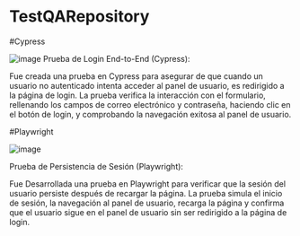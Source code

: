 # TestQARepository

#Cypress

![image](https://github.com/user-attachments/assets/8822e88c-aecb-4701-9599-b390169b2b70)
Prueba de Login End-to-End (Cypress):

Fue creada una prueba en Cypress para asegurar de que cuando un usuario no autenticado intenta acceder al panel de usuario, es redirigido a la página de login.
La prueba verifica la interacción con el formulario, rellenando los campos de correo electrónico y contraseña, haciendo clic en el botón de login, y comprobando la navegación exitosa al panel de usuario.


#Playwright

![image](https://github.com/user-attachments/assets/ff0f4525-74c1-4178-82fa-3f15fc38d37c)

Prueba de Persistencia de Sesión (Playwright):

Fue Desarrollada una prueba en Playwright para verificar que la sesión del usuario persiste después de recargar la página.
La prueba simula el inicio de sesión, la navegación al panel de usuario, recarga la página y confirma que el usuario sigue en el panel de usuario sin ser redirigido a la página de login.
